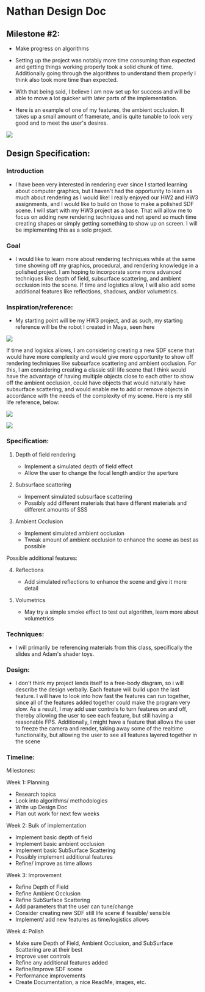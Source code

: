 # Nathan Design Doc

## Milestone #2:

- Make progress on algorithms
- Setting up the project was notably more time consuming than expected and getting things working properly took a solid chunk of time. Additionally going through the algorithms to understand them properly I think also took more time than expected.
- With that being said, I believe I am now set up for success and will be able to move a lot quicker with later parts of the implementation.

- Here is an example of one of my features, the ambient occlusion. It takes up a small amount of framerate, and is quite tunable to look very good and to meet the user's desires.

![](AO_Example.png)


## Design Specification:

### Introduction
- I have been very interested in rendering ever since I started learning about computer graphics, but I haven't had the opportunity to learn as much about rendering as I would like! I really enjoyed our HW2 and HW3 assignments, and I would like to build on those to make a polished SDF scene. I will start with my HW3 project as a base. That will allow me to focus on adding new rendering techniques and not spend so much time creating shapes or simply getting something to show up on screen. I will be implementing this as a solo project.

### Goal
- I would like to learn more about rendering techniques while at the same time showing off my graphics, procedural, and rendering knowledge in a polished project. I am hoping to incorporate some more advanced techniques like depth of field, subsurface scattering, and ambient occlusion into the scene. If time and logistics allow, I will also add some additional features like reflections, shadows, and/or volumetrics.

### Inspiration/reference:
- My starting point will be my HW3 project, and as such, my starting reference will be the robot I created in Maya, seen here

![](RobotReference.jpg)

If time and logisics allows, I am considering creating a new SDF scene that would have more complexity and would give more opportunity to show off rendering techniques like subsurface scattering and ambient occlusion. For this, I am considering creating a classic still life scene that I think would have the advantage of having multiple objects close to each other to show off the ambient occlusion, could have objects that would naturally have subsurface scattering, and would enable me to add or remove objects in accordance with the needs of the complexity of my scene. Here is my still life reference, below:

![](StillLifeReference.jpg)


![](StillLife2Reference.jpg)


### Specification:
1) Depth of field rendering
    - Implement a simulated depth of field effect
    - Allow the user to change the focal length and/or the aperture

2) Subsurface scattering
    - Impement simulated subsurface scattering
    - Possibly add different materials that have different materials and different amounts of SSS

3) Ambient Occlusion
    - Implement simulated ambient occlusion
    - Tweak amount of ambient occlusion to enhance the scene as best as possible

Possible additional features:

4) Reflections
    - Add simulated reflections to enhance the scene and give it more detail

5) Volumetrics
    - May try a simple smoke effect to test out algorithm, learn more about volumetrics

### Techniques:
- I will primarily be referencing materials from this class, specifically the slides and Adam's shader toys. 

### Design:
- I don't think my project lends itself to a free-body diagram, so i will describe the design verbally. Each feature will build upon the last feature. I will have to look into how fast the features can run together, since all of the features added together could make the program very slow. As a result, I may add user controls to turn features on and off, thereby allowing the user to see each feature, but still having a reasonable FPS. Additionally, I might have a feature that allows the user to freeze the camera and render, taking away some of the realtime functionality, but allowing the user to see all features layered together in the scene

### Timeline:

Milestones:

Week 1: Planning
  - Research topics
  - Look into algorithms/ methodologies
  - Write up Design Doc
  - Plan out work for next few weeks

Week 2: Bulk of implementation
  - Implement basic depth of field
  - Implement basic ambient occlusion
  - Implement basic SubSurface Scattering
  - Possibly implement additional features
  - Refine/ improve as time allows

Week 3: Improvement
  - Refine Depth of Field
  - Refine Ambient Occlusion
  - Refine SubSurface Scattering
  - Add parameters that the user can tune/change
  - Consider creating new SDF still life scene if feasible/ sensible
  - Implement/ add new features as time/logistics allows

Week 4: Polish
  - Make sure Depth of Field, Ambient Occlusion, and SubSurface Scattering are at their best
  - Improve user controls
  - Refine any additional features added
  - Refine/Improve SDF scene
  - Performance improvements
  - Create Documentation, a nice ReadMe, images, etc.



